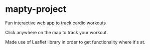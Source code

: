 # mapty-project
Fun interactive web app to track cardio workouts

Click anywhere on the map to track your workout. 

Made use of Leaflet library in order to get functionality where it's at.
